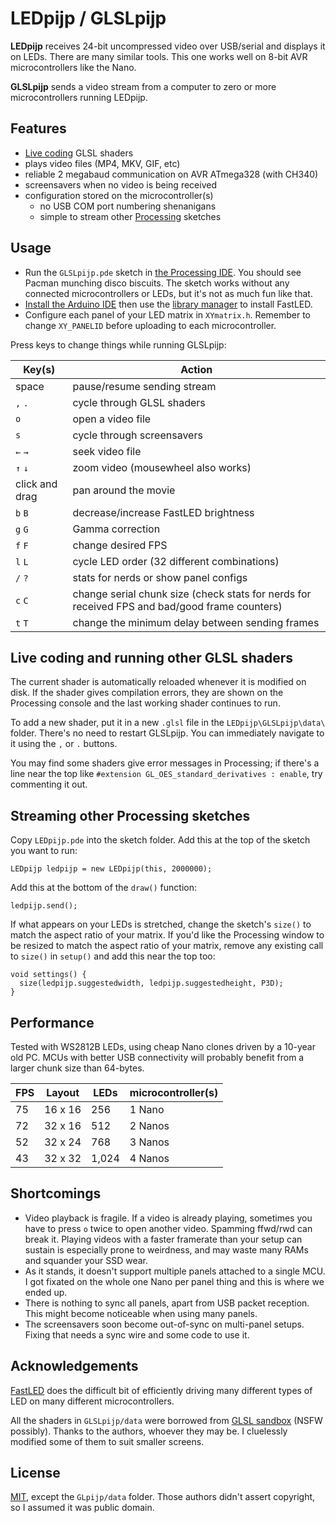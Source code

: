 # LEDpijp / GLSLpijp

**LEDpijp** receives 24-bit uncompressed video over USB/serial and displays it on LEDs.
There are many similar tools. This one works well on 8-bit AVR microcontrollers like the Nano.

**GLSLpijp** sends a video stream from a computer to zero or more microcontrollers running LEDpijp.

## Features

- [Live coding](https://en.wikipedia.org/wiki/Live_coding) GLSL shaders
- plays video files (MP4, MKV, GIF, etc)
- reliable 2 megabaud communication on AVR ATmega328 (with CH340)
- screensavers when no video is being received
- configuration stored on the microcontroller(s)
  - no USB COM port numbering shenanigans
  - simple to stream other [Processing](https://processing.org/) sketches

## Usage

- Run the `GLSLpijp.pde` sketch in [the Processing IDE](https://processing.org/download/). You should see Pacman munching disco biscuits. The sketch works without any connected microcontrollers or LEDs, but it's not as much fun like that.
- [Install the Arduino IDE](https://www.arduino.cc/en/Main/Software) then use the [library manager](https://www.arduino.cc/en/Guide/Libraries) to install FastLED.
- Configure each panel of your LED matrix in `XYmatrix.h`. Remember to change `XY_PANELID` before uploading to each microcontroller.

Press keys to change things while running GLSLpijp:

| Key(s)  | Action
|---------|----------------------------------------------------
|  space  | pause/resume sending stream
| `,` `.` | cycle through GLSL shaders
|   `o`   | open a video file
|   `s`   | cycle through screensavers
| `←` `→` | seek video file
| `↑` `↓` | zoom video (mousewheel also works)
|click and drag| pan around the movie
| `b` `B` | decrease/increase FastLED brightness
| `g` `G` | Gamma correction
| `f` `F` | change desired FPS
| `l` `L` | cycle LED order (32 different combinations)
| `/` `?` | stats for nerds or show panel configs
| `c` `C` | change serial chunk size (check stats for nerds for received FPS and bad/good frame counters)
| `t` `T` | change the minimum delay between sending frames

## Live coding and running other GLSL shaders

The current shader is automatically reloaded whenever it is modified on disk. If the shader gives compilation errors, they are shown on the Processing console and the last working shader continues to run.

To add a new shader, put it in a new `.glsl` file in the `LEDpijp\GLSLpijp\data\` folder. There's no need to restart GLSLpijp. You can immediately navigate to it using the `,` or `.` buttons.

You may find some shaders give error messages in Processing; if there's a line near the top like `#extension GL_OES_standard_derivatives : enable`, try commenting it out.

## Streaming other Processing sketches

Copy `LEDpijp.pde` into the sketch folder. Add this at the top of the sketch you want to run:

    LEDpijp ledpijp = new LEDpijp(this, 2000000);

Add this at the bottom of the `draw()` function:

    ledpijp.send();

If what appears on your LEDs is stretched, change the sketch's `size()` to match the aspect ratio of your matrix. If you'd like the Processing window to be resized to match the aspect ratio of your matrix, remove any existing call to `size()` in `setup()` and add this near the top too:

    void settings() {
      size(ledpijp.suggestedwidth, ledpijp.suggestedheight, P3D);
    }

## Performance

Tested with WS2812B LEDs, using cheap Nano clones driven by a 10-year old PC. MCUs with better USB connectivity will probably benefit from a larger chunk size than 64-bytes.

|FPS |Layout |LEDs |microcontroller(s)
|----|-------|-----|------------------
|75  |16 x 16|256  |1 Nano
|72  |32 x 16|512  |2 Nanos
|52  |32 x 24|768  |3 Nanos
|43  |32 x 32|1,024|4 Nanos

## Shortcomings

- Video playback is fragile. If a video is already playing, sometimes you have to press `o` twice to open another video. Spamming ffwd/rwd can break it. Playing videos with a faster framerate than your setup can sustain is especially prone to weirdness, and may waste many RAMs and squander your SSD wear.
- As it stands, it doesn't support multiple panels attached to a single MCU. I got fixated on the whole one Nano per panel thing and this is where we ended up.
- There is nothing to sync all panels, apart from USB packet reception. This might become noticeable when using many panels.
- The screensavers soon become out-of-sync on multi-panel setups. Fixing that needs a sync wire and some code to use it.

## Acknowledgements

[FastLED](http://fastled.io/) does the difficult bit of efficiently driving many different types of LED on many different microcontrollers.

All the shaders in `GLSLpijp/data` were borrowed from [GLSL sandbox](http://glslsandbox.com/) (NSFW possibly). Thanks to the authors, whoever they may be. I cluelessly modified some of them to suit smaller screens.
## License

[MIT](https://opensource.org/licenses/MIT), except the `GLpijp/data` folder.  Those authors didn't assert copyright, so I assumed it was public domain.
